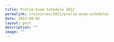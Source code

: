 ```yaml
---
title: Prelim Exam Schedule 2022
permalink: /resources/2022/prelim-exam-schedule/
date: 2022-08-02
layout: post
description: ""
image: ""
---
```

